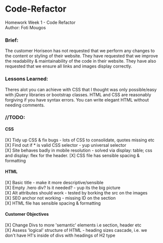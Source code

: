 # Code-Refactor
Homework Week 1 - Code Refactor<br>
Author: Foti Mougos

### Brief:
The customer Horiseon has not requested that we perform any changes to the content or styling of their website. They have requested that we improve the readability & maintainability of the code in their website. They have also requested that we ensure all links and images display correctly.

### Lessons Learned:
Theres alot you can achieve with CSS that I thought was only possible/easy with jQuery libraries or bootstrap classes. HTML and CSS are reasonably forgiving if you have syntax errors. You can write elegant HTML without needing comments.

### //TODO:
#### CSS
[X] Tidy up CSS & fix bugs - lots of CSS to consolidate, quotes missing etc<br>
[X] Find out if * is valid CSS selector - yup universal selector<br>
[X] Site behaves badly in mobile resolution - solved via display: table; css and display: flex for the header.
[X] CSS file has sensible spacing & formatting

#### HTML
[X] Basic title - make it more descriptive/sensible<br>
[X] Empty .hero div? Is it needed? - yup its the big picture<br>
[X] Alt attributes should work - tested by borking the src on the images<br>
[X] SEO anchor not working - missing ID on the section<br>
[X] HTML file has sensible spacing & formatting

#### Customer Objectives
[X] Change Divs to more 'semantic' elements i.e section, header etc<br>
[X] Assess 'logical' structure of HTML - heading sizes cascade, i.e. we don't have H1's inside of divs with headings of H2 type

